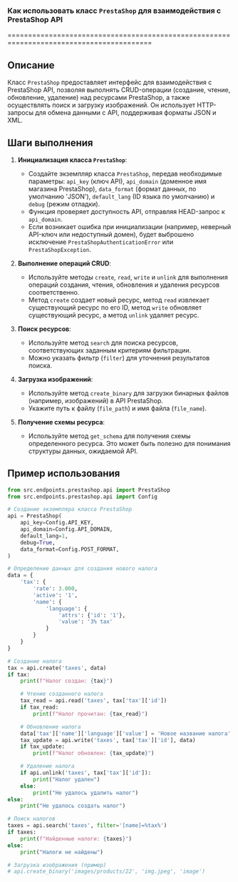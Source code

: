 ### Как использовать класс `PrestaShop` для взаимодействия с PrestaShop API
=========================================================================================

Описание
-------------------------
Класс `PrestaShop` предоставляет интерфейс для взаимодействия с PrestaShop API, позволяя выполнять CRUD-операции (создание, чтение, обновление, удаление) над ресурсами PrestaShop, а также осуществлять поиск и загрузку изображений. Он использует HTTP-запросы для обмена данными с API, поддерживая форматы JSON и XML.

Шаги выполнения
-------------------------
1. **Инициализация класса `PrestaShop`**:
   - Создайте экземпляр класса `PrestaShop`, передав необходимые параметры: `api_key` (ключ API), `api_domain` (доменное имя магазина PrestaShop), `data_format` (формат данных, по умолчанию 'JSON'), `default_lang` (ID языка по умолчанию) и `debug` (режим отладки).
   - Функция проверяет доступность API, отправляя HEAD-запрос к `api_domain`.
   - Если возникает ошибка при инициализации (например, неверный API-ключ или недоступный домен), будет выброшено исключение `PrestaShopAuthenticationError` или `PrestaShopException`.

2. **Выполнение операций CRUD**:
   - Используйте методы `create`, `read`, `write` и `unlink` для выполнения операций создания, чтения, обновления и удаления ресурсов соответственно.
   - Метод `create` создает новый ресурс, метод `read` извлекает существующий ресурс по его ID, метод `write` обновляет существующий ресурс, а метод `unlink` удаляет ресурс.

3. **Поиск ресурсов**:
   - Используйте метод `search` для поиска ресурсов, соответствующих заданным критериям фильтрации.
   - Можно указать фильтр (`filter`) для уточнения результатов поиска.

4. **Загрузка изображений**:
   - Используйте метод `create_binary` для загрузки бинарных файлов (например, изображений) в API PrestaShop.
   - Укажите путь к файлу (`file_path`) и имя файла (`file_name`).

5. **Получение схемы ресурса**:
   - Используйте метод `get_schema` для получения схемы определенного ресурса. Это может быть полезно для понимания структуры данных, ожидаемой API.

Пример использования
-------------------------

```python
from src.endpoints.prestashop.api import PrestaShop
from src.endpoints.prestashop.api import Config

# Создание экземпляра класса PrestaShop
api = PrestaShop(
    api_key=Config.API_KEY,
    api_domain=Config.API_DOMAIN,
    default_lang=1,
    debug=True,
    data_format=Config.POST_FORMAT,
)

# Определение данных для создания нового налога
data = {
    'tax': {
        'rate': 3.000,
        'active': '1',
        'name': {
            'language': {
                'attrs': {'id': '1'},
                'value': '3% tax'
            }
        }
    }
}

# Создание налога
tax = api.create('taxes', data)
if tax:
    print(f"Налог создан: {tax}")

    # Чтение созданного налога
    tax_read = api.read('taxes', tax['tax']['id'])
    if tax_read:
        print(f"Налог прочитан: {tax_read}")

    # Обновление налога
    data['tax']['name']['language']['value'] = 'Новое название налога'
    tax_update = api.write('taxes', tax['tax']['id'], data)
    if tax_update:
        print(f"Налог обновлен: {tax_update}")

    # Удаление налога
    if api.unlink('taxes', tax['tax']['id']):
        print("Налог удален")
    else:
        print("Не удалось удалить налог")
else:
    print("Не удалось создать налог")

# Поиск налогов
taxes = api.search('taxes', filter='[name]=%tax%')
if taxes:
    print(f"Найденные налоги: {taxes}")
else:
    print("Налоги не найдены")

# Загрузка изображения (пример)
# api.create_binary('images/products/22', 'img.jpeg', 'image')